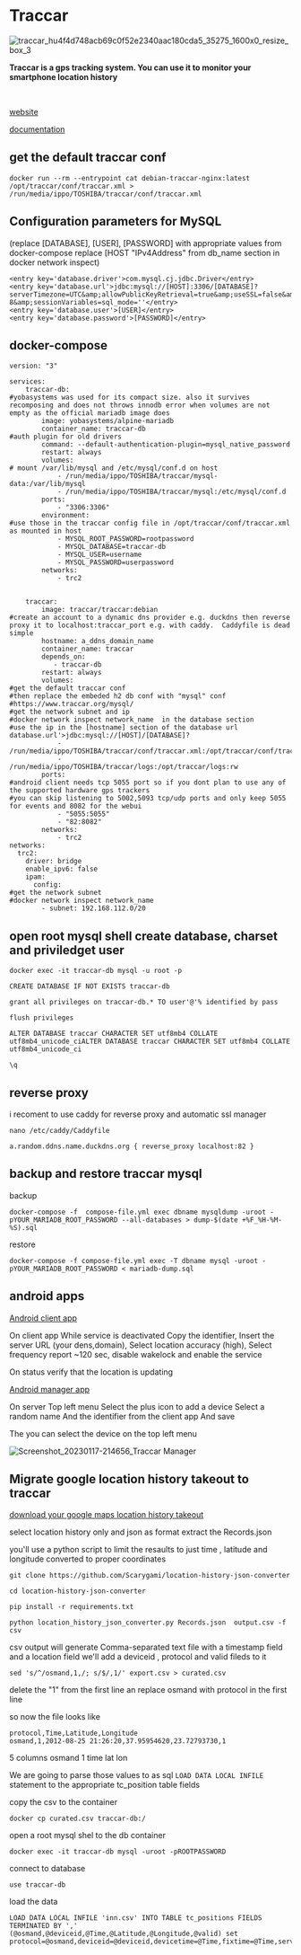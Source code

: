 # Traccar

![traccar_hu4f4d748acb69c0f52e2340aac180cda5_35275_1600x0_resize_box_3](https://user-images.githubusercontent.com/52239579/212997283-e3279b61-189f-452c-86e5-d1e2fe216da2.png)

**Traccar is a gps tracking system. You can use it to monitor your smartphone location history**

<br>

[website](https://www.traccar.org/)

[documentation](https://www.traccar.org/documentation/)

## get the default traccar conf 

`docker run --rm --entrypoint cat debian-traccar-nginx:latest /opt/traccar/conf/traccar.xml > /run/media/ippo/TOSHIBA/traccar/conf/traccar.xml`

## Configuration parameters for MySQL 
(replace [DATABASE], [USER], [PASSWORD] with appropriate values from docker-compose replace [HOST "IPv4Address" from db_name section in docker network inspect)

```
<entry key='database.driver'>com.mysql.cj.jdbc.Driver</entry>
<entry key='database.url'>jdbc:mysql://[HOST]:3306/[DATABASE]?serverTimezone=UTC&amp;allowPublicKeyRetrieval=true&amp;useSSL=false&amp;allowMultiQueries=true&amp;autoReconnect=true&amp;useUnicode=yes&amp;characterEncoding=UTF-8&amp;sessionVariables=sql_mode=''</entry>
<entry key='database.user'>[USER]</entry>
<entry key='database.password'>[PASSWORD]</entry>
```

## docker-compose

```
version: "3"

services:
    traccar-db:
#yobasystems was used for its compact size. also it survives recomposing and does not throws innodb error when volumes are not empty as the official mariadb image does    
        image: yobasystems/alpine-mariadb
        container_name: traccar-db
#auth plugin for old drivers        
        command: --default-authentication-plugin=mysql_native_password
        restart: always
        volumes:
# mount /var/lib/mysql and /etc/mysql/conf.d on host        
            - /run/media/ippo/TOSHIBA/traccar/mysql-data:/var/lib/mysql
            - /run/media/ippo/TOSHIBA/traccar/mysql:/etc/mysql/conf.d
        ports:
            - "3306:3306"
        environment:
#use those in the traccar config file in /opt/traccar/conf/traccar.xml as mounted in host  
            - MYSQL_ROOT_PASSWORD=rootpassword
            - MYSQL_DATABASE=traccar-db
            - MYSQL_USER=username
            - MYSQL_PASSWORD=userpassword
        networks:
            - trc2


    traccar:
        image: traccar/traccar:debian
#create an account to a dynamic dns provider e.g. duckdns then reverse proxy it to localhost:traccar_port e.g. with caddy.  Caddyfile is dead simple    
        hostname: a_ddns_domain_name
        container_name: traccar
        depends_on:
           - traccar-db
        restart: always
        volumes:
#get the default traccar conf 
#then replace the embeded h2 db conf with "mysql" conf
#https://www.traccar.org/mysql/
#get the network subnet and ip 
#docker network inspect network_name  in the database section
#use the ip in the [hostname] section of the database url database.url'>jdbc:mysql://[HOST]/[DATABASE]?
            - /run/media/ippo/TOSHIBA/traccar/conf/traccar.xml:/opt/traccar/conf/traccar.xml:ro
            - /run/media/ippo/TOSHIBA/traccar/logs:/opt/traccar/logs:rw
        ports:
#android client needs tcp 5055 port so if you dont plan to use any of the supported hardware gps trackers
#you can skip listening to 5002,5093 tcp/udp ports and only keep 5055 for events and 8082 for the webui      
            - "5055:5055"
            - "82:8082"
        networks:
            - trc2
networks:
  trc2:
    driver: bridge
    enable_ipv6: false
    ipam:
      config:
#get the network subnet
#docker network inspect network_name      
        - subnet: 192.168.112.0/20
```

## open root mysql shell create database, charset and priviledget user

`docker exec -it traccar-db mysql -u root -p`

`CREATE DATABASE IF NOT EXISTS traccar-db`

`grant all privileges on traccar-db.* TO user'@'% identified by pass`

`flush privileges`

`ALTER DATABASE traccar CHARACTER SET utf8mb4 COLLATE utf8mb4_unicode_ciALTER DATABASE traccar CHARACTER SET utf8mb4 COLLATE utf8mb4_unicode_ci`

`\q`

## reverse proxy

i recoment to use caddy for reverse proxy and automatic ssl manager

`nano /etc/caddy/Caddyfile`

`a.random.ddns.name.duckdns.org {
    reverse_proxy localhost:82
}`

## backup and restore traccar mysql

backup

`docker-compose -f  compose-file.yml exec dbname mysqldump -uroot -pYOUR_MARIADB_ROOT_PASSWORD --all-databases > dump-$(date +%F_%H-%M-%S).sql`

restore

`docker-compose -f compose-file.yml exec -T dbname mysql -uroot -pYOUR_MARIADB_ROOT_PASSWORD < mariadb-dump.sql`

## android apps

[Android client app](https://www.traccar.org/client/)

On client app While service is deactivated Copy the identifier, Insert the server URL (your dens,domain), Select location accuracy (high), Select frequency report ~120 sec, disable wakelock  and enable the service

On status verify that the location is updating

[Android manager app](https://www.traccar.org/manager/)

On server Top left menu Select the plus icon to add a device Select a random name And the identifier from the client app And save

The you can select the device on the top left menu

![Screenshot_20230117-214656_Traccar Manager](https://user-images.githubusercontent.com/52239579/212997717-452c1e22-b244-4f50-8806-a61daa2a9485.png)


## Migrate google location history takeout to traccar

[download your google maps location history takeout](https://takeout.google.com/takeout/custom/local_actions,location_history,maps,mymaps?)

select location history only
and json as format
extract the Records.json

you'll use a python script to limit the resaults to just time , latitude and longitude converted to proper coordinates

`git clone https://github.com/Scarygami/location-history-json-converter`

`cd location-history-json-converter`

`pip install -r requirements.txt`

`python location_history_json_converter.py Records.json  output.csv -f csv`

csv output will generate Comma-separated text file with a timestamp field and a location field
we'll add a deviceid , protocol and valid fileds to it

`sed 's/^/osmand,1,/; s/$/,1/' export.csv > curated.csv`

delete the "1" from the first line an replace osmand with protocol in the first line

so now the file looks like

```
protocol,Time,Latitude,Longitude
osmand,1,2012-08-25 21:26:20,37.95954620,23.72793730,1
```

5 columns
osmand
1
time
lat
lon

We are going to parse those values to as sql `LOAD DATA LOCAL INFILE` statement to the appropriate tc_position table fields

copy the csv to the container

`docker cp curated.csv traccar-db:/`

open a root mysql shel to the db container

`docker exec -it traccar-db mysql -uroot -pROOTPASSWORD`

connect to database

`use traccar-db`

load the data 

```
LOAD DATA LOCAL INFILE 'inn.csv' INTO TABLE tc_positions FIELDS TERMINATED BY ',' (@osmand,@deviceid,@Time,@Latitude,@Longitude,@valid) set protocol=@osmand,deviceid=@deviceid,devicetime=@Time,fixtime=@Time,servertime=@Time,latitude=@Latitude,longitude=@Longitude,valid=@valid;
```
